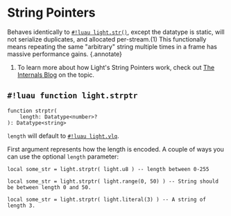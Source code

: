 # String Pointers

Behaves identically to [`#!luau light.str()`](./str.md), except the datatype is static, will not serialize duplicates,
and allocated per-stream.(1) This functionally means repeating the same "arbitrary" string multiple times in a frame has
massive performance gains.
{.annotate}

1. To learn more about how Light's String Pointers work, check out
   [The Internals Blog](../../../../blog/internals/string_pointers.md) on the topic.

## `#!luau function light.strptr`

```luau title='<!-- client --> <!-- server --> <!-- shared --> <!-- sync -->'
function strptr(
    length: Datatype<number>?
): Datatype<string>
```

`length` will default to [`#!luau light.vlq`](../numbers/uints.md).

First argument represents how the length is encoded. A couple of ways you can use the optional `length` parameter:

```luau
local some_str = light.strptr( light.u8 ) -- length between 0-255
```

```luau
local some_str = light.strptr( light.range(0, 50) ) -- String should be between length 0 and 50.
```

```luau
local some_str = light.strptr( light.literal(3) ) -- A string of length 3.
```
